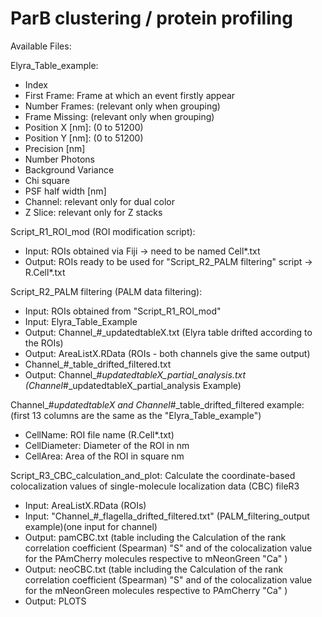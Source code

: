 # ParB clustering / protein profiling

Available Files:

Elyra_Table_example: 
- Index
- First Frame: Frame at which an event firstly appear
- Number Frames: (relevant only when grouping)
- Frame Missing: (relevant only when grouping)
- Position X [nm]: (0 to 51200)
- Position Y [nm]: (0 to 51200)
- Precision [nm]
- Number Photons
- Background Variance
- Chi square
- PSF half width [nm]
- Channel: relevant only for dual color
- Z Slice: relevant only for Z stacks 

Script_R1_ROI_mod (ROI modification script):
- Input: ROIs obtained via Fiji -> need to be named Cell*.txt
- Output: ROIs ready to be used for "Script_R2_PALM filtering" script -> R.Cell*.txt

Script_R2_PALM filtering (PALM data filtering):
- Input: ROIs obtained from "Script_R1_ROI_mod"
- Input: Elyra_Table_Example
- Output: Channel_#_updatedtableX.txt (Elyra table drifted according to the ROIs)
- Output: AreaListX.RData (ROIs - both channels give the same output)
- Channel_#_table_drifted_filtered.txt
- Output: Channel_#_updatedtableX_partial_analysis.txt (Channel_#_updatedtableX_partial_analysis Example)

 Channel_#_updatedtableX and Channel_#_table_drifted_filtered example: (first 13 columns are the same as the "Elyra_Table_example")
- CellName: ROI file name (R.Cell*.txt)
- CellDiameter: Diameter of the ROI in nm
- CellArea: Area of the ROI in square nm

Script_R3_CBC_calculation_and_plot: Calculate the coordinate-based colocalization values of single-molecule localization data (CBC)
fileR3
- Input: AreaListX.RData (ROIs)
- Input: "Channel_#_flagella_drifted_filtered.txt" (PALM_filtering_output example)(one input for channel)
- Output: pamCBC.txt (table including the Calculation of the rank correlation coefficient (Spearman) "S" and of the colocalization value for the PAmCherry molecules respective to mNeonGreen "Ca" )
- Output: neoCBC.txt (table including the Calculation of the rank correlation coefficient (Spearman) "S" and of the colocalization value for the mNeonGreen molecules respective to PAmCherry "Ca" )
- Output: PLOTS
